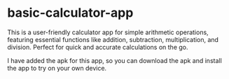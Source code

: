 # basic-calculator-app
 This is a user-friendly calculator app for simple arithmetic operations, featuring essential functions like addition, subtraction, multiplication, and division. Perfect for quick and accurate calculations on the go.
 
I have added the apk for this app, so you can download the apk and install the app to try on your own device.
